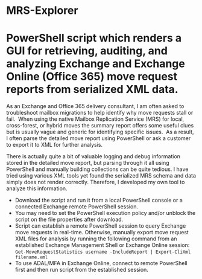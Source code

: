 # MRS-Explorer
# PowerShell script which renders a GUI for retrieving, auditing, and analyzing Exchange and Exchange Online (Office 365) move request reports from serialized XML data.

As an Exchange and Office 365 delivery consultant, I am often asked to troubleshoot mailbox migrations to help identify why move requests stall or fail.  When using the native Mailbox Replication Service (MRS) for local, cross-forest, or hybrid moves the summary report offers some useful clues but is usually vague and generic for identifying specific issues.  As a result, I often parse the detailed move report using PowerShell or ask a customer to export it to XML for further analysis.

There is actually quite a bit of valuable logging and debug information stored in the detailed move report, but parsing through it all using PowerShell and manually building collections can be quite tedious. I have tried using various XML tools yet found the serialized MRS schema and data simply does not render correctly. Therefore, I developed my own tool to analyze this information.

* Download the script and run it from a local PowerShell console or a connected Exchange remote PowerShell session.
* You may need to set the PowerShell execution policy and/or unblock the script on the file properties after download.
* Script can establish a remote PowerShell session to query Exchange move requests in real-time.  Otherwise, manually export move request XML files for analysis by running the following command from an established Exchange Management Shell or Exchange Online session:
```Get-MoveRequestStatistics username -IncludeReport | Export-CliXml filename.xml```
* To use ADAL/MFA in Exchange Online, connect to remote PowerShell first and then run script from the established session.
